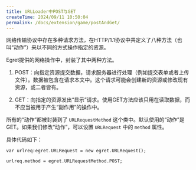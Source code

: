 ```yaml
---
title: URLLoader中POST与GET
createTime: 2024/09/11 10:50:04
permalink: /docs/extension/game/postAndGet/
---
```

网络传输协议中存在多种请求方法，在HTTP/1.1协议中共定义了八种方法（也叫“动作”）来以不同的方式操作指定的资源。

Egret提供的网络操作中，封装了其中两种方法。

1. POST：向指定资源提交数据，请求服务器进行处理（例如提交表单或者上传文件）。数据被包含在请求本文中。这个请求可能会创建新的资源或修改现有资源，或二者皆有。

2. GET：向指定的资源发出“显示”请求。使用GET方法应该只用在读取数据，而不应当被用于产生“副作用”的操作中。

所有的“动作”都被封装到了 `URLRequestMethod` 这个类中。默认使用的“动作”是GET。如果我们修改“动作”，可以设置 `URLRequest` 中的 `method` 属性。

具体代码如下：
```
var urlreq:egret.URLRequest = new egret.URLRequest();

urlreq.method = egret.URLRequestMethod.POST;
```